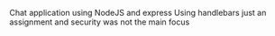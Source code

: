 Chat application using NodeJS and express Using handlebars just an assignment and security was not the main focus
